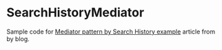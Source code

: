 # SearchHistoryMediator

Sample code for [Mediator pattern by Search History example](http://www.vadimbulavin.com/2018-02-09-mediator-search-history/) article from by blog.
